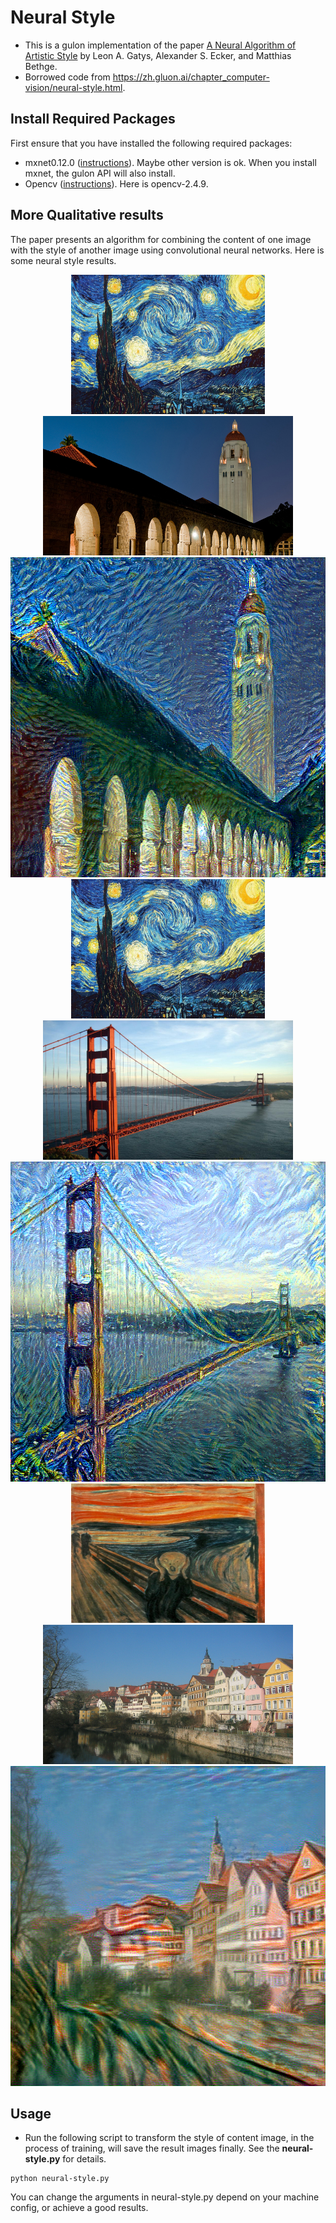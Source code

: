 # Neural Style
* This is a gulon implementation of the paper [A Neural Algorithm of Artistic Style](http://arxiv.org/abs/1508.06576)
by Leon A. Gatys, Alexander S. Ecker, and Matthias Bethge.
* Borrowed code from https://zh.gluon.ai/chapter_computer-vision/neural-style.html.

## Install Required Packages
First ensure that you have installed the following required packages:
* mxnet0.12.0 ([instructions](http://mxnet.incubator.apache.org/install/index.html)). Maybe other version is ok. When you install mxnet, the gulon API will also install.
* Opencv ([instructions](https://github.com/opencv/opencv)). Here is opencv-2.4.9.

## More Qualitative results
The paper presents an algorithm for combining the content of one image with the style of another image using
convolutional neural networks. Here is some neural style results.

<div align="center">
 <img src="https://raw.githubusercontent.com/ly-atdawn/Neural-Style/master/datasets/starry_night.jpg" height="223px" width="310px">
 <img src="https://raw.githubusercontent.com/ly-atdawn/Neural-Style/master/datasets/hoovertowernight.jpg" height="223px" width="400px">
 <img src="https://raw.githubusercontent.com/ly-atdawn/Neural-Style/master/results/hoovertowernight_starry_night_lr-0.1.png" height="512px" width="710px">
</div>

<div align="center">
 <img src="https://raw.githubusercontent.com/ly-atdawn/Neural-Style/master/datasets/starry_night.jpg" height="223px" width="310px">
 <img src="https://raw.githubusercontent.com/ly-atdawn/Neural-Style/master/datasets/golden_gate.jpg" height="223px" width="400px">
 <img src="https://raw.githubusercontent.com/ly-atdawn/Neural-Style/master/results/golden_gate_starry_night_result-lr1e-10.png" height="512px" width="710px">
</div>

<div align="center">
 <img src="https://raw.githubusercontent.com/ly-atdawn/Neural-Style/master/datasets/the_scream.jpg" height="223px" width="310px">
 <img src="https://raw.githubusercontent.com/ly-atdawn/Neural-Style/master/datasets/tubingen.jpg" height="223px" width="400px">
 <img src="https://raw.githubusercontent.com/ly-atdawn/Neural-Style/master/results/tubingen_the_scream_result-lr1e-10.png" height="512px" width="710px">
</div>

## Usage
* Run the following script to transform the style of content image, in the process of training, will save the result images finally. See the **neural-style.py** for details.
 ```shell
 python neural-style.py
 ```
 You can change the arguments in neural-style.py depend on your machine config, or achieve a good results.